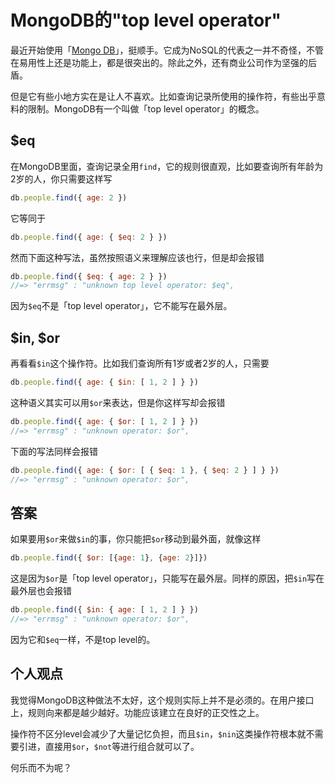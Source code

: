 # MongoDB的"top level operator"



最近开始使用「[Mongo DB][mongohomepage]」，挺顺手。它成为NoSQL的代表之一并不奇怪，不管在易用性上还是功能上，都是很突出的。除此之外，还有商业公司作为坚强的后盾。

但是它有些小地方实在是让人不喜欢。比如查询记录所使用的操作符，有些出乎意料的限制。MongoDB有一个叫做「top level operator」的概念。


## $eq

在MongoDB里面，查询记录全用`find`，它的规则很直观，比如要查询所有年龄为2岁的人，你只需要这样写

```js
db.people.find({ age: 2 })
```

它等同于

```js
db.people.find({ age: { $eq: 2 } })
```

然而下面这种写法，虽然按照语义来理解应该也行，但是却会报错

```js
db.people.find({ $eq: { age: 2 } })
//=> "errmsg" : "unknown top level operator: $eq",
```

因为`$eq`不是「top level operator」，它不能写在最外层。


## $in, $or

再看看`$in`这个操作符。比如我们查询所有1岁或者2岁的人，只需要

```js
db.people.find({ age: { $in: [ 1, 2 ] } })
```

这种语义其实可以用`$or`来表达，但是你这样写却会报错

```js
db.people.find({ age: { $or: [ 1, 2 ] } })
//=> "errmsg" : "unknown operator: $or",
```

下面的写法同样会报错

```js
db.people.find({ age: { $or: [ { $eq: 1 }, { $eq: 2 } ] } })
//=> "errmsg" : "unknown operator: $or",
```


## 答案

如果要用`$or`来做`$in`的事，你只能把`$or`移动到最外面，就像这样

```js
db.people.find({ $or: [{age: 1}, {age: 2}]})
```

这是因为`$or`是「top level operator」，只能写在最外层。同样的原因，把`$in`写在最外层也会报错

```js
db.people.find({ $in: { age: [ 1, 2 ] } })
//=> "errmsg" : "unknown operator: $or",
```

因为它和`$eq`一样，不是top level的。


## 个人观点

我觉得MongoDB这种做法不太好，这个规则实际上并不是必须的。在用户接口上，规则向来都是越少越好。功能应该建立在良好的正交性之上。

操作符不区分level会减少了大量记忆负担，而且`$in`，`$nin`这类操作符根本就不需要引进，直接用`$or`，`$not`等进行组合就可以了。

何乐而不为呢？


[mongohomepage]: https://www.mongodb.com
